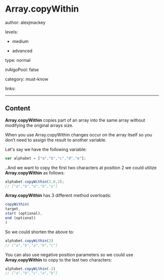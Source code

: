# Array.copyWithin
author: alexjmackey

levels:

  - medium

  - advanced

type: normal

inAlgoPool: false

category: must-know

links:

---
## Content

**Array.copyWithin** copies part of an array into the same array without modifying the original arrays size.

When you use Array.copyWithin changes occur on the array itself so you don’t need to assign the result to another variable.

Let's say we have the following variable:
```javascript
var alphabet = ["a","b","c","d","e"];
```

..And we want to copy the first two characters at position 2 we could utilize **Array.copyWithin** as follows:

```javascript
alphabet.copyWithin(2,0,2);
// ["a","b","a","b","e"]
```

**Array.copyWithin** has 3 different method overloads:

```javascript
copyWithin(
target,
start (optional),
end (optional)
)
```

So we could shorten the above to:

```javascript
alphabet.copyWithin(2)
// ["a","b","a","b","c"]
```

You can also use negative position parameters so we could use **Array.copyWithin** to copy to the last two characters:

```javascript
alphabet.copyWithin(-2)
// ["a","b","c","a","b"]
```
